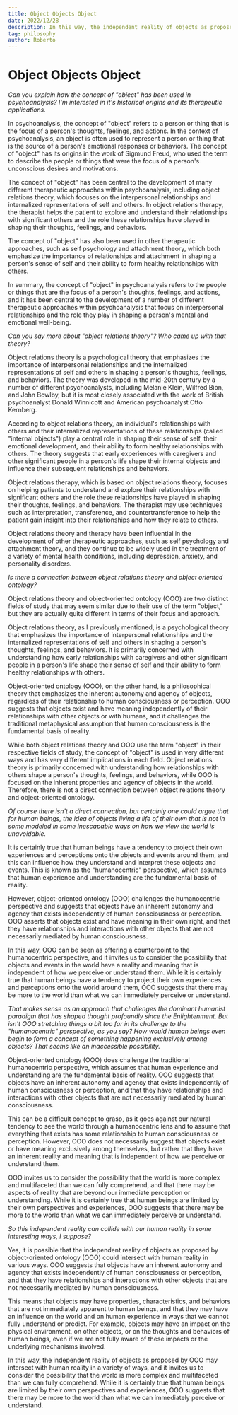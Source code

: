 ```yaml
---
title: Object Objects Object
date: 2022/12/28
description: In this way, the independent reality of objects as proposed by OOO may intersect with human reality in a variety of ways...
tag: philosophy
author: Roberto
---
```


# Object Objects Object

_Can you explain how the concept of "object" has been used in psychoanalysis? I'm interested in it's historical origins and its therapeutic applications._

In psychoanalysis, the concept of "object" refers to a person or thing that is the focus of a person's thoughts, feelings, and actions. In the context of psychoanalysis, an object is often used to represent a person or thing that is the source of a person's emotional responses or behaviors. The concept of "object" has its origins in the work of Sigmund Freud, who used the term to describe the people or things that were the focus of a person's unconscious desires and motivations.

The concept of "object" has been central to the development of many different therapeutic approaches within psychoanalysis, including object relations theory, which focuses on the interpersonal relationships and internalized representations of self and others. In object relations therapy, the therapist helps the patient to explore and understand their relationships with significant others and the role these relationships have played in shaping their thoughts, feelings, and behaviors.

The concept of "object" has also been used in other therapeutic approaches, such as self psychology and attachment theory, which both emphasize the importance of relationships and attachment in shaping a person's sense of self and their ability to form healthy relationships with others.

In summary, the concept of "object" in psychoanalysis refers to the people or things that are the focus of a person's thoughts, feelings, and actions, and it has been central to the development of a number of different therapeutic approaches within psychoanalysis that focus on interpersonal relationships and the role they play in shaping a person's mental and emotional well-being.

_Can you say more about "object relations theory"? Who came up with that theory?_

Object relations theory is a psychological theory that emphasizes the importance of interpersonal relationships and the internalized representations of self and others in shaping a person's thoughts, feelings, and behaviors. The theory was developed in the mid-20th century by a number of different psychoanalysts, including Melanie Klein, Wilfred Bion, and John Bowlby, but it is most closely associated with the work of British psychoanalyst Donald Winnicott and American psychoanalyst Otto Kernberg.

According to object relations theory, an individual's relationships with others and their internalized representations of these relationships (called "internal objects") play a central role in shaping their sense of self, their emotional development, and their ability to form healthy relationships with others. The theory suggests that early experiences with caregivers and other significant people in a person's life shape their internal objects and influence their subsequent relationships and behaviors.

Object relations therapy, which is based on object relations theory, focuses on helping patients to understand and explore their relationships with significant others and the role these relationships have played in shaping their thoughts, feelings, and behaviors. The therapist may use techniques such as interpretation, transference, and countertransference to help the patient gain insight into their relationships and how they relate to others.

Object relations theory and therapy have been influential in the development of other therapeutic approaches, such as self psychology and attachment theory, and they continue to be widely used in the treatment of a variety of mental health conditions, including depression, anxiety, and personality disorders.

_Is there a connection between object relations theory and object oriented ontology?_

Object relations theory and object-oriented ontology (OOO) are two distinct fields of study that may seem similar due to their use of the term "object," but they are actually quite different in terms of their focus and approach.

Object relations theory, as I previously mentioned, is a psychological theory that emphasizes the importance of interpersonal relationships and the internalized representations of self and others in shaping a person's thoughts, feelings, and behaviors. It is primarily concerned with understanding how early relationships with caregivers and other significant people in a person's life shape their sense of self and their ability to form healthy relationships with others.

Object-oriented ontology (OOO), on the other hand, is a philosophical theory that emphasizes the inherent autonomy and agency of objects, regardless of their relationship to human consciousness or perception. OOO suggests that objects exist and have meaning independently of their relationships with other objects or with humans, and it challenges the traditional metaphysical assumption that human consciousness is the fundamental basis of reality.

While both object relations theory and OOO use the term "object" in their respective fields of study, the concept of "object" is used in very different ways and has very different implications in each field. Object relations theory is primarily concerned with understanding how relationships with others shape a person's thoughts, feelings, and behaviors, while OOO is focused on the inherent properties and agency of objects in the world. Therefore, there is not a direct connection between object relations theory and object-oriented ontology.

_Of course there isn't a direct connection, but certainly one could argue that for human beings, the idea of objects living a life of their own that is not in some modeled in some inescapable ways on how we view the world is unavoidable._

It is certainly true that human beings have a tendency to project their own experiences and perceptions onto the objects and events around them, and this can influence how they understand and interpret these objects and events. This is known as the "humanocentric" perspective, which assumes that human experience and understanding are the fundamental basis of reality.

However, object-oriented ontology (OOO) challenges the humanocentric perspective and suggests that objects have an inherent autonomy and agency that exists independently of human consciousness or perception. OOO asserts that objects exist and have meaning in their own right, and that they have relationships and interactions with other objects that are not necessarily mediated by human consciousness.

In this way, OOO can be seen as offering a counterpoint to the humanocentric perspective, and it invites us to consider the possibility that objects and events in the world have a reality and meaning that is independent of how we perceive or understand them. While it is certainly true that human beings have a tendency to project their own experiences and perceptions onto the world around them, OOO suggests that there may be more to the world than what we can immediately perceive or understand.

_That makes sense as an approach that challenges the dominant humanist paradigm that has shaped thought profoundly since the Enlightenment. But isn't OOO stretching things a bit too far in its challenge to the "humanocentric" perspective, as you say? How would human beings even begin to form a concept of something happening exclusively among objects? That seems like an inaccessible possibility._

Object-oriented ontology (OOO) does challenge the traditional humanocentric perspective, which assumes that human experience and understanding are the fundamental basis of reality. OOO suggests that objects have an inherent autonomy and agency that exists independently of human consciousness or perception, and that they have relationships and interactions with other objects that are not necessarily mediated by human consciousness.

This can be a difficult concept to grasp, as it goes against our natural tendency to see the world through a humanocentric lens and to assume that everything that exists has some relationship to human consciousness or perception. However, OOO does not necessarily suggest that objects exist or have meaning exclusively among themselves, but rather that they have an inherent reality and meaning that is independent of how we perceive or understand them.

OOO invites us to consider the possibility that the world is more complex and multifaceted than we can fully comprehend, and that there may be aspects of reality that are beyond our immediate perception or understanding. While it is certainly true that human beings are limited by their own perspectives and experiences, OOO suggests that there may be more to the world than what we can immediately perceive or understand.

_So this independent reality can collide with our human reality in some interesting ways, I suppose?_

Yes, it is possible that the independent reality of objects as proposed by object-oriented ontology (OOO) could intersect with human reality in various ways. OOO suggests that objects have an inherent autonomy and agency that exists independently of human consciousness or perception, and that they have relationships and interactions with other objects that are not necessarily mediated by human consciousness.

This means that objects may have properties, characteristics, and behaviors that are not immediately apparent to human beings, and that they may have an influence on the world and on human experience in ways that we cannot fully understand or predict. For example, objects may have an impact on the physical environment, on other objects, or on the thoughts and behaviors of human beings, even if we are not fully aware of these impacts or the underlying mechanisms involved.

In this way, the independent reality of objects as proposed by OOO may intersect with human reality in a variety of ways, and it invites us to consider the possibility that the world is more complex and multifaceted than we can fully comprehend. While it is certainly true that human beings are limited by their own perspectives and experiences, OOO suggests that there may be more to the world than what we can immediately perceive or understand.

